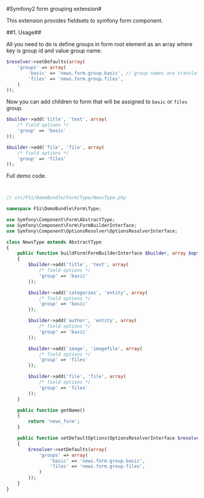 #Symfony2 form grouping extension#

This extension provides fieldsets to symfony form component.

##1. Usage##

All you need to do is define groups in form root element as an array where key is group id and value group name.
```php
$resolver->setDefaults(array(
    'groups' => array(
        'basic' => 'news.form.group.basic', // group names are translated in twig 
        'files' => 'news.form.group.files',
    )
));
```

Now you can add children to form that will be assigned to ``basic`` or ``files`` group. 
```php
$builder->add('title', 'text', array(
    /* field options */
    'group' => 'basic'
));
```

```php
$builder->add('file', 'file', array(
    /* field options */
    'group' => 'files'
));
```

Full demo code. 

```php


// src/FSi/DemoBundle/Form/Type/NewsType.php

namespace FSi\DemoBundle\Form\Type;

use Symfony\Component\Form\AbstractType;
use Symfony\Component\Form\FormBuilderInterface;
use Symfony\Component\OptionsResolver\OptionsResolverInterface;

class NewsType extends AbstractType
{
    public function buildForm(FormBuilderInterface $builder, array $options)
    {
        $builder->add('title', 'text', array(
            /* field options */
            'group' => 'basic'
        ));

        $builder->add('categories', 'entity', array(
            /* field options */
            'group' => 'basic'
        ));

        $builder->add('author', 'entity', array(
            /* field options */
            'group' => 'basic'
        ));

        $builder->add('image', 'imagefile', array(
            /* field options */
            'group' => 'files'
        ));

        $builder->add('file', 'file', array(
            /* field options */
            'group' => 'files'
        ));
    }

    public function getName()
    {
        return 'news_form';
    }

    public function setDefaultOptions(OptionsResolverInterface $resolver)
    {
        $resolver->setDefaults(array(
            'groups' => array(
                'basic' => 'news.form.group.basic',
                'files' => 'news.form.group.files',
            )
        ));
    }
}
```